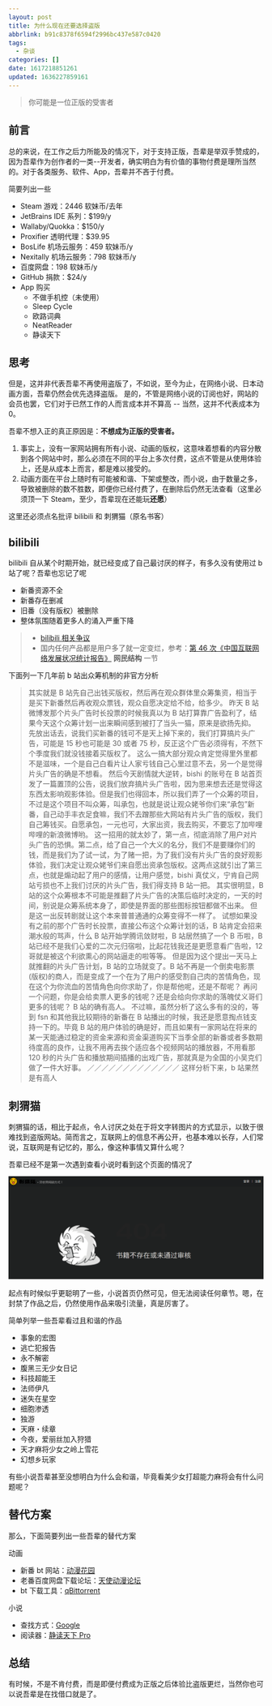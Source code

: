 ```yaml
---
layout: post
title: 为什么现在还要选择盗版
abbrlink: b91c8378f6594f2996bc437e587c0420
tags:
  - 杂谈
categories: []
date: 1617218851261
updated: 1636227859161
---
```


> 你可能是一位正版的受害者

## 前言

总的来说，在工作之后力所能及的情况下，对于支持正版，吾辈是举双手赞成的，因为吾辈作为创作者的一类--开发者，确实明白为有价值的事物付费是理所当然的。对于各类服务、软件、App，吾辈并不吝于付费。

简要列出一些

- Steam 游戏：2446 软妹币/去年
- JetBrains IDE 系列：$199/y
- Wallaby/Quokka：$150/y
- Proxifier 透明代理：$39.95
- BosLife 机场云服务：459 软妹币/y
- Nexitally 机场云服务：798 软妹币/y
- 百度网盘：198 软妹币/y
- GitHub 捐款：$24/y
- App 购买
  - 不做手机控（未使用）
  - Sleep Cycle
  - 欧路词典
  - NeatReader
  - 静读天下

## 思考

但是，这并非代表吾辈不再使用盗版了，不如说，至今为止，在网络小说、日本动画方面，吾辈仍然会优先选择盗版。
是的，不管是网络小说的订阅也好，网站的会员也罢，它们对于已然工作的人而言成本并不算高 -- 当然，这并不代表成本为 0。

吾辈不想入正的真正原因是：**不想成为正版的受害者。**

1. 事实上，没有一家网站拥有所有小说、动画的版权，这意味着想看的内容分散到各个网站中时，那么必须在不同的平台上多次付费，这点不管是从使用体验上，还是从成本上而言，都是难以接受的。
2. 动画方面在平台上随时有可能被和谐、下架或整改，而小说，由于数量之多，导致被删除的数不胜数，即便你已经付费了，在删除后仍然无法查看（这里必须顶一下 Steam，至少，吾辈现在还能玩**还愿**）

这里还必须点名批评 bilibili 和 刺猬猫（原名书客）

## bilibili

bilibili 自从某个时期开始，就已经变成了自己最讨厌的样子，有多久没有使用过 b 站了呢？吾辈也忘记了呢

- 新番资源不全
- 新番存在删减
- 旧番（没有版权）被删除
- 整体氛围随着更多人的涌入严重下降

> * [bilibili 相关争议](https://zh.wikipedia.org/wiki/Bilibili%E7%9B%B8%E5%85%B3%E4%BA%89%E8%AE%AE)
> * 国内任何产品都是用户多了就一定变烂，参考：[第 46 次《中国互联网络发展状况统计报告》](http://www.gov.cn/xinwen/2020-09/29/content_5548176.htm) **网民结构** 一节

下面列一下几年前 b 站出众筹机制的非官方分析

> 其实就是 B 站先自己出钱买版权，然后再在观众群体里众筹集资，相当于是买下新番然后再收观众票钱，观众自愿决定给不给，给多少。
> 昨天 B 站微博发那个片头广告时长投票的时候我真以为 B 站打算靠广告盈利了，结果今天这个众筹计划一出来瞬间感到被打了当头一猫，原来是欲扬先抑。
> 先放出话去，说我们买新番的钱可不是天上掉下来的，我们打算搞片头广告，可能是 15 秒也可能是 30 或者 75 秒，反正这个广告必须得有，不然下个季度我们就没钱接着买版权了。
> 这么一搞大部分观众肯定觉得里外里都不是滋味，一个是自己白看片让人家亏钱自己心里过意不去，另一个是觉得片头广告的确是不想看。
> 然后今天剧情就大逆转，bishi 的账号在 B 站首页发了一篇置顶的公告，说我们放弃搞片头广告啦，因为思来想去还是觉得这东西太影响观影体验。但是我们也得回本，所以我们弄了一个众筹的项目，不过是这个项目不叫众筹，叫承包，也就是说让观众姥爷你们来“承包”新番，自己动手丰衣足食嘛，我们不去蹭那些大网站有片头广告的版权，我们自己筹钱买。自愿承包，一元也可，大家出资，我去购买，不要忘了加哔哩哔哩的新浪微博哟。
> 这一招用的就太妙了，第一点，彻底消除了用户对片头广告的恐惧。第二点，给了自己一个大义的名分，我们不是要赚你们的钱，而是我们为了试一试，为了赌一把，为了我们没有片头广告的良好观影体验，我们决定让观众姥爷们来自愿出资承包版权。这两点这就引出了第三点，也就是煽动起了用户的感情，让用户感觉，bishi 真仗义，宁肯自己网站亏损也不上我们讨厌的片头广告，我们得支持 B 站一把。
> 其实很明显，B 站的这个众筹根本不可能是推翻了片头广告的决策后临时决定的，一天的时间，别说是众筹系统本身了，即使是界面的那些图标按钮都做不出来。
> 但是这一出反转剧就让这个本来普普通通的众筹变得不一样了。
> 试想如果没有之前的那个广告时长投票，直接公布这个众筹计划的话，B 站肯定会招来潮水般的骂声，什么 B 站开始学腾讯敛财啦，B 站居然搞了一个 B 币啦，B 站已经不是我们心爱的二次元归宿啦，比起花钱我还是更愿意看广告啦，12 哥就是被这个利欲熏心的网站逼走的啦等等。
> 但是因为这个提出一天马上就推翻的片头广告计划，B 站的立场就变了。B 站不再是一个倒卖电影票(版权)的商人，而是变成了一个在为了用户的感受割自己肉的苦情角色，现在这个为你流血的苦情角色向你求助了，你是帮他呢，还是不帮呢？
> 再问一个问题，你是会给卖票人更多的钱呢？还是会给向你求助的落魄仗义哥们更多的钱呢？
> B 站的确有高人。
> 不过嘛，虽然分析了这么多有的没的，等到 fsn 和其他我比较期待的新番在 B 站播出的时候，我还是愿意掏点钱支持一下的。毕竟 B 站的用户体验的确是好，而且如果有一家网站在将来的某一天能通过稳定的资金来源和资金渠道购买下当季全部的新番或者多数期待度高的良作，让我不用再去挨个适应各个视频网站的播放器，不用看那 120 秒的片头广告和播放期间插播的出戏广告，那就真是为全国的小吴克们做了一件大好事。
> ／／／／／／／／／／／／／
> 这样分析下来，b 站果然是有高人

## 刺猬猫

刺猬猫的话，相比于起点，令人讨厌之处在于将文字转图片的方式显示，以致于很难找到盗版网站。简而言之，互联网上的信息不再公开，也基本难以长存，人们常说，互联网是有记忆的，那么，像这种事情又算什么呢？

吾辈已经不是第一次遇到查看小说时看到这个页面的情况了

![1617220590795](/resources/3b4cc0d9ba694947bed9aa224cfc5c04.png)

起点有时候似乎更聪明了一些，小说首页仍然可见，但无法阅读任何章节。嗯，在封禁了作品之后，仍然使用作品来吸引流量，真是厉害了。

简单列举一些吾辈看过且和谐的作品

- 事象的宏图
- 逃亡犯报告
- 永不解密
- 腹黑三无少女日记
- 科技超能王
- 法师伊凡
- 迷失在星空
- 细胞渗透
- 独游
- 天麻・续章
- 今夜，爱丽丝加入狩猎
- 天才麻将少女之岭上雪花
- 幻想乡玩家

有些小说吾辈甚至没想明白为什么会和谐，毕竟看美少女打超能力麻将会有什么问题呢？

## 替代方案

那么，下面简要列出一些吾辈的替代方案

动画

- 新番 bt 网站：[动漫花园](https://dmhy.org/)
- 老番百度网盘下载论坛：[天使动漫论坛](https://www.tsdm39.net/)
- bt 下载工具：[qBittorrent](https://www.qbittorrent.org/)

小说

- 查找方式：[Google](http://google.com/)
- 阅读器：[静读天下 Pro](https://play.google.com/store/apps/details?id=com.flyersoft.moonreaderp\&hl=zh\&gl=US)

## 总结

有时候，不是不肯付费，而是即便付费成为正版之后体验比盗版更烂，当然你也可以说吾辈是在找借口就是了。
